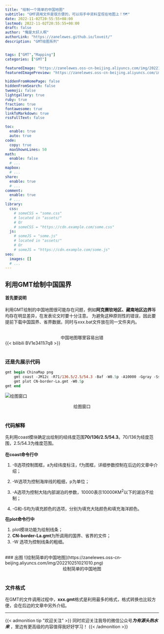 ```yaml
---
title: "绘制一个简单的中国地图"
subtitle: "GMT调用文件是很方便的，可以将手中资料呈现在地图上！🗺"
date: 2022-11-02T20:55:55+08:00
lastmod: 2022-11-02T20:55:55+08:00
draft: false
author: "俺是大好人啊"
authorLink: "https://zanelewes.github.io/loveit/"
description: "GMT绘图系列"


tags: ["GMT","Mapping"]
categories: ["GMT"]

featuredImage: "https://zanelewes.oss-cn-beijing.aliyuncs.com/img/202210250934310.png"
featuredImagePreview: "https://zanelewes.oss-cn-beijing.aliyuncs.com/img/202210250934310.png"

hiddenFromHomePage: false
hiddenFromSearch: false
twemoji: false
lightgallery: true
ruby: true
fraction: true
fontawesome: true
linkToMarkdown: true
rssFullText: false

toc:
  enable: true
  auto: true
code:
  copy: true
  maxShownLines: 50
math:
  enable: false
  # ...
mapbox:
  # ...
share:
  enable: true
  # ...
comment:
  enable: true
  # ...
library:
  css:
    # someCSS = "some.css"
    # located in "assets/"
    # Or
    # someCSS = "https://cdn.example.com/some.css"
  js:
    # someJS = "some.js"
    # located in "assets/"
    # Or
    # someJS = "https://cdn.example.com/some.js"
seo:
  images: []
  # ...
---
```


<!--more-->
## 利用GMT绘制中国国界
#### 首先要说明
利用GMT绘制的中国地图很可能存在问题，例如**阿克赛钦地区、藏南地区边界**等均存在明显差异，在发表论文时要十分注意。
为避免这种原则性的错误，因此要提前下载中国国界、省界数据，同时与xxx.bat文件放在同一文件夹内。  
<br><center><font face="楷体"> 中国地图哪里容易出错</font></center> 
{{< bilibili BV1e3411i7q8  >}}  
<br>


### 还是先展示代码
~~~PostScript
gmt begin ChinaMap png
    gmt coast -JM12c -R71/136.5/2.5/54.3 -Baf -W0.5p -A10000 -Ggray -Sskyblue
    gmt plot CN-border-La.gmt -W0.5p
gmt end
~~~
![绘图窗口](https://zanelewes.oss-cn-beijing.aliyuncs.com/img/202210250959312.png )   
<center><font face="楷体">绘图窗口</font></center>  
<br>

### 代码解释
先利用coast模块确定出绘制的经纬度范围**70/136/2.5/54.3**。70/136为经度范围，2.5/54.3为维度范围。  
<br>**在coast命令行中**
1. -B选项控制图框，a为经纬度标注，f为图框，详细参数控制在后边的文章中介绍；

2. -W选项为控制海岸线的粗细，p为单位；

3. -A选项为控制大陆内部湖泊的参数，10000表示10000KM<sup>2</sup>以下的湖泊不绘制；

4. -G和-S均为填充颜色的选项，分别为填充大陆颜色和填充海洋颜色。      

**在plot命令行中**
1. plot模块功能为绘制线条；
2. **CN-border-La.gmt**为所调用的国界、省界的文件；
3. -W 选项为控制线条的粗细。
<br>
### 出图
![绘制简单的中国地图](https://zanelewes.oss-cn-beijing.aliyuncs.com/img/202210251021010.png)   
<center><font face="楷体">绘制简单的中国地图</font></center>  
<br>  

### 文件格式
在GMT的文件调用过程中，**xxx.gmt**格式是利用最多的格式，格式转换也比较方便，会在后边的文章中另外介绍。  







-------------------------------------------

{{< admonition tip "欢迎关注" >}}
同时欢迎关注我导的微信公众号***为有源头热水来*** ，里边有更高级的内容值得我好好学习！
{{< /admonition >}}

